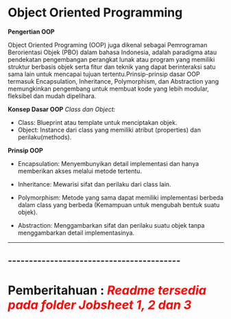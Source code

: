 # Object Oriented Programming

__Pengertian OOP__

Object Oriented Programing (OOP) juga dikenal sebagai Pemrograman Berorientasi Objek (PBO) dalam bahasa Indonesia, adalah paradigma atau pendekatan pengembangan perangkat lunak atau program yang memiliki struktur berbasis objek serta fitur dan teknik yang dapat berinteraksi satu sama lain untuk mencapai tujuan tertentu.Prinsip-prinsip dasar OOP termasuk Encapsulation, Inheritance, Polymorphism, dan Abstraction yang memungkinkan pengembang untuk membuat kode yang lebih modular, fleksibel dan mudah dipelihara.

**Konsep Dasar OOP**
*Class dan Object:*
- Class: Blueprint atau template untuk menciptakan objek.
- Object: Instance dari class yang memiliki atribut (properties) dan perilaku(methods).


**Prinsip OOP**
- Encapsulation: Menyembunyikan detail implementasi dan hanya memberikan
akses melalui metode tertentu.

- Inheritance: Mewarisi sifat dan perilaku dari class lain.
- Polymorphism: Metode yang sama dapat memiliki implementasi berbeda
dalam class yang berbeda (Kemampuan untuk mengubah bentuk suatu objek).
- Abstraction: Menggambarkan sifat dan perilaku suatu objek tanpa menggambarkan detail implementasinya.

___
## -----------------------------------------
#  Pemberitahuan : <i style="color: red">Readme tersedia pada folder Jobsheet 1, 2 dan 3</i>